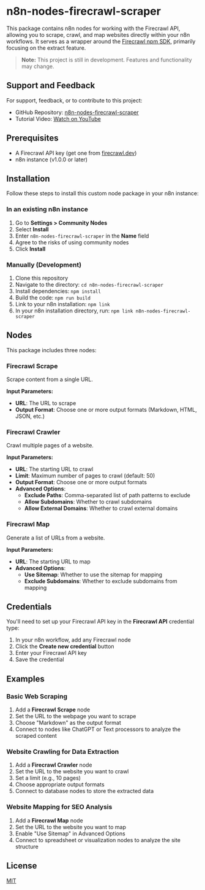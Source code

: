 # n8n-nodes-firecrawl-scraper

This package contains n8n nodes for working with the Firecrawl API, allowing you to scrape, crawl, and map websites directly within your n8n workflows. It serves as a wrapper around the [Firecrawl npm SDK](https://www.npmjs.com/package/@mendable/firecrawl-js), primarily focusing on the extract feature.

> **Note:** This project is still in development. Features and functionality may change.

## Support and Feedback

For support, feedback, or to contribute to this project:

- GitHub Repository: [n8n-nodes-firecrawl-scraper](https://github.com/leonardogrig/n8n-nodes-firecrawl-scraper)
- Tutorial Video: [Watch on YouTube](https://youtu.be/j19nN38cIXI)

## Prerequisites

- A Firecrawl API key (get one from [firecrawl.dev](https://firecrawl.dev))
- n8n instance (v1.0.0 or later)

## Installation

Follow these steps to install this custom node package in your n8n instance:

### In an existing n8n instance

1. Go to **Settings > Community Nodes**
2. Select **Install**
3. Enter `n8n-nodes-firecrawl-scraper` in the **Name** field
4. Agree to the risks of using community nodes
5. Click **Install**

### Manually (Development)

1. Clone this repository
2. Navigate to the directory: `cd n8n-nodes-firecrawl-scraper`
3. Install dependencies: `npm install`
4. Build the code: `npm run build`
5. Link to your n8n installation: `npm link`
6. In your n8n installation directory, run: `npm link n8n-nodes-firecrawl-scraper`

## Nodes

This package includes three nodes:

### Firecrawl Scrape

Scrape content from a single URL.

**Input Parameters:**

- **URL**: The URL to scrape
- **Output Format**: Choose one or more output formats (Markdown, HTML, JSON, etc.)

### Firecrawl Crawler

Crawl multiple pages of a website.

**Input Parameters:**

- **URL**: The starting URL to crawl
- **Limit**: Maximum number of pages to crawl (default: 50)
- **Output Format**: Choose one or more output formats
- **Advanced Options**:
  - **Exclude Paths**: Comma-separated list of path patterns to exclude
  - **Allow Subdomains**: Whether to crawl subdomains
  - **Allow External Domains**: Whether to crawl external domains

### Firecrawl Map

Generate a list of URLs from a website.

**Input Parameters:**

- **URL**: The starting URL to map
- **Advanced Options**:
  - **Use Sitemap**: Whether to use the sitemap for mapping
  - **Exclude Subdomains**: Whether to exclude subdomains from mapping

## Credentials

You'll need to set up your Firecrawl API key in the **Firecrawl API** credential type:

1. In your n8n workflow, add any Firecrawl node
2. Click the **Create new credential** button
3. Enter your Firecrawl API key
4. Save the credential

## Examples

### Basic Web Scraping

1. Add a **Firecrawl Scrape** node
2. Set the URL to the webpage you want to scrape
3. Choose "Markdown" as the output format
4. Connect to nodes like ChatGPT or Text processors to analyze the scraped content

### Website Crawling for Data Extraction

1. Add a **Firecrawl Crawler** node
2. Set the URL to the website you want to crawl
3. Set a limit (e.g., 10 pages)
4. Choose appropriate output formats
5. Connect to database nodes to store the extracted data

### Website Mapping for SEO Analysis

1. Add a **Firecrawl Map** node
2. Set the URL to the website you want to map
3. Enable "Use Sitemap" in Advanced Options
4. Connect to spreadsheet or visualization nodes to analyze the site structure

## License

[MIT](LICENSE.md)
